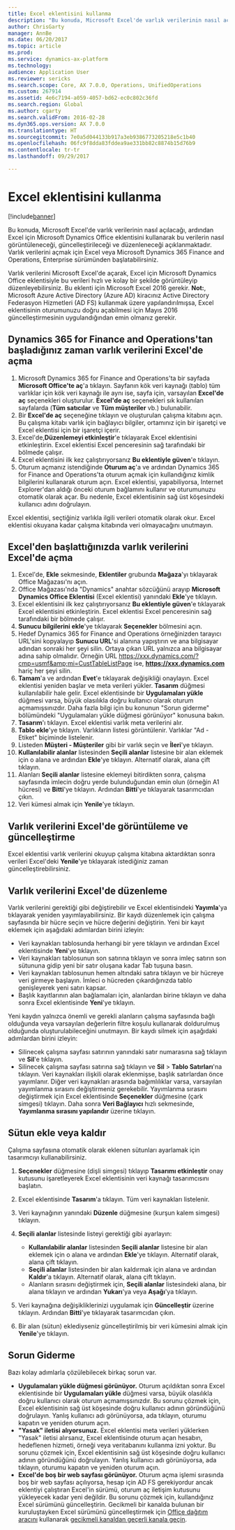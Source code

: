 ```yaml
---
title: Excel eklentisini kullanma
description: "Bu konuda, Microsoft Excel'de varlık verilerinin nasıl açılacağı, ardından Excel için Microsoft Dynamics Office eklentisini kullanarak bu verilerin nasıl görüntüleneceği, güncelleştirileceği ve düzenleneceği açıklanmaktadır."
author: ChrisGarty
manager: AnnBe
ms.date: 06/20/2017
ms.topic: article
ms.prod: 
ms.service: dynamics-ax-platform
ms.technology: 
audience: Application User
ms.reviewer: sericks
ms.search.scope: Core, AX 7.0.0, Operations, UnifiedOperations
ms.custom: 267914
ms.assetid: 4e6c7194-a059-4057-bd62-ec0c802c36fd
ms.search.region: Global
ms.author: cgarty
ms.search.validFrom: 2016-02-28
ms.dyn365.ops.version: AX 7.0.0
ms.translationtype: HT
ms.sourcegitcommit: 7e0a5d044133b917a3eb9386773205218e5c1b40
ms.openlocfilehash: 06fc9f8dda83fddea9ae331bb82c8874b15d76b9
ms.contentlocale: tr-tr
ms.lasthandoff: 09/29/2017

---
```


# <a name="use-the-excel-add-in"></a>Excel eklentisini kullanma

[!include[banner](../includes/banner.md)]


Bu konuda, Microsoft Excel'de varlık verilerinin nasıl açılacağı, ardından Excel için Microsoft Dynamics Office eklentisini kullanarak bu verilerin nasıl görüntüleneceği, güncelleştirileceği ve düzenleneceği açıklanmaktadır. Varlık verilerini açmak için Excel veya Microsoft Dynamics 365 Finance and Operations, Enterprise sürümünden başlatabilirsiniz.

Varlık verilerini Microsoft Excel'de açarak, Excel için Microsoft Dynamics Office eklentisiyle bu verileri hızlı ve kolay bir şekilde görüntüleyip düzenleyebilirsiniz. Bu eklenti için Microsoft Excel 2016 gerekir. **Not:**, Microsoft Azure Active Directory (Azure AD) kiracınız Active Directory Federasyon Hizmetleri (AD FS) kullanmak üzere yapılandırılmışsa, Excel eklentisinin oturumunuzu doğru açabilmesi için Mayıs 2016 güncelleştirmesinin uygulandığından emin olmanız gerekir.

## <a name="open-entity-data-in-excel-when-you-start-from-dynamics-365-for-finance-and-operations"></a>Dynamics 365 for Finance and Operations'tan başladığınız zaman varlık verilerini Excel'de açma
1.  Microsoft Dynamics 365 for Finance and Operations'ta bir sayfada **Microsoft Office'te aç**'a tıklayın. Sayfanın kök veri kaynağı (tablo) tüm varlıklar için kök veri kaynağı ile aynı ise, sayfa için, varsayılan **Excel'de aç** seçenekleri oluşturulur. **Excel'de aç** seçenekleri sık kullanılan sayfalarda (**Tüm satıcılar** ve **Tüm müşteriler** vb.) bulunabilir.
2.  Bir **Excel'de aç** seçeneğine tıklayın ve oluşturulan çalışma kitabını açın. Bu çalışma kitabı varlık için bağlayıcı bilgiler, ortamınız için bir işaretçi ve Excel eklentisi için bir işaretçi içerir.
3.  Excel'de,**Düzenlemeyi etkinleştir**'e tıklayarak Excel eklentisini etkinleştirin. Excel eklentisi Excel penceresinin sağ tarafındaki bir bölmede çalışır.
4.  Excel eklentisini ilk kez çalıştırıyorsanız **Bu eklentiyle güven**'e tıklayın.
5.  Oturum açmanız istendiğinde **Oturum aç**'a ve ardından Dynamics 365 for Finance and Operations'ta oturum açmak için kullandığınız kimlik bilgilerini kullanarak oturum açın. Excel eklentisi, yapabiliyorsa, Internet Explorer'dan aldığı önceki oturum bağlamını kullanır ve oturumunuzu otomatik olarak açar. Bu nedenle, Excel eklentisinin sağ üst köşesindeki kullanıcı adını doğrulayın.

Excel eklentisi, seçtiğiniz varlıkla ilgili verileri otomatik olarak okur. Excel eklentisi okuyana kadar çalışma kitabında veri olmayacağını unutmayın.

## <a name="open-entity-data-in-excel-when-you-start-from-excel"></a>Excel'den başlattığınızda varlık verilerini Excel'de açma
1.  Excel'de, **Ekle** sekmesinde, **Eklentiler** grubunda **Mağaza**'yı tıklayarak Office Mağazası'nı açın.
2.  Office Mağazası'nda "Dynamics" anahtar sözcüğünü arayıp **Microsoft Dynamics Office Eklentisi** (Excel eklentisi) yanındaki **Ekle**'ye tıklayın.
3.  Excel eklentisini ilk kez çalıştırıyorsanız **Bu eklentiyle güven**'e tıklayarak Excel eklentisini etkinleştirin. Excel eklentisi Excel penceresinin sağ tarafındaki bir bölmede çalışır.
4.  **Sunucu bilgilerini ekle**'ye tıklayarak **Seçenekler** bölmesini açın.
5.  Hedef Dynamics 365 for Finance and Operations örneğinizden tarayıcı URL'sini kopyalayıp **Sunucu URL**'si alanına yapıştırın ve ana bilgisayar adından sonraki her şeyi silin. Ortaya çıkan URL yalnızca ana bilgisayar adına sahip olmalıdır.
Örneğin URL https://xxx.dynamics.com/?cmp=usmf&amp;mi=CustTableListPage ise, **https://xxx.dynamics.com** hariç her şeyi silin.
6.  **Tamam**'a ve ardından **Evet**'e tıklayarak değişikliği onaylayın. Excel eklentisi yeniden başlar ve meta verileri yükler. **Tasarım** düğmesi kullanılabilir hale gelir. Excel eklentisinde bir **Uygulamaları yükle** düğmesi varsa, büyük olasılıkla doğru kullanıcı olarak oturum açmamışsınızdır. Daha fazla bilgi için bu konunun "Sorun giderme" bölümündeki "Uygulamaları yükle düğmesi görünüyor" konusuna bakın.
7.  **Tasarım**'ı tıklayın. Excel eklentisi varlık meta verilerini alır.
8.  **Tablo ekle**'ye tıklayın. Varlıkların listesi görüntülenir. Varlıklar "Ad - Etiket" biçiminde listelenir.
9.  Listeden **Müşteri - Müşteriler** gibi bir varlık seçin ve **İleri**'ye tıklayın.
10. **Kullanılabilir alanlar** listesinden **Seçili alanlar** listesine bir alan eklemek için o alana ve ardından **Ekle**'ye tıklayın. Alternatif olarak, alana çift tıklayın.
11. Alanları **Seçili alanlar** listesine eklemeyi bitirdikten sonra, çalışma sayfasında imlecin doğru yerde bulunduğundan emin olun (örneğin A1 hücresi) ve **Bitti**'ye tıklayın. Ardından **Bitti**'ye tıklayarak tasarımcıdan çıkın.
12. Veri kümesi almak için **Yenile**'ye tıklayın.

## <a name="view-and-update-entity-data-in-excel"></a>Varlık verilerini Excel'de görüntüleme ve güncelleştirme
Excel eklentisi varlık verilerini okuyup çalışma kitabına aktardıktan sonra verileri Excel'deki **Yenile**'ye tıklayarak istediğiniz zaman güncelleştirebilirsiniz.

## <a name="edit-entity-data-in-excel"></a>Varlık verilerini Excel'de düzenleme
Varlık verilerini gerektiği gibi değiştirebilir ve Excel eklentisindeki **Yayımla**'ya tıklayarak yeniden yayımlayabilirsiniz. Bir kaydı düzenlemek için çalışma sayfasında bir hücre seçin ve hücre değerini değiştirin. Yeni bir kayıt eklemek için aşağıdaki adımlardan birini izleyin:

-   Veri kaynakları tablosunda herhangi bir yere tıklayın ve ardından Excel eklentisinde **Yeni**'ye tıklayın.
-   Veri kaynakları tablosunun son satırına tıklayın ve sonra imleç satırın son sütununa gidip yeni bir satır oluşana kadar Tab tuşuna basın.
-   Veri kaynakları tablosunun hemen altındaki satıra tıklayın ve bir hücreye veri girmeye başlayın. İmleci o hücreden çıkardığınızda tablo genişleyerek yeni satırı kapsar.
-   Başlık kayıtlarının alan bağlamaları için, alanlardan birine tıklayın ve daha sonra Excel eklentisinde **Yeni**'ye tıklayın.

Yeni kaydın yalnızca önemli ve gerekli alanların çalışma sayfasında bağlı olduğunda veya varsayılan değerlerin filtre koşulu kullanarak doldurulmuş olduğunda oluşturulabileceğini unutmayın.
Bir kaydı silmek için aşağıdaki adımlardan birini izleyin:

-   Silinecek çalışma sayfası satırının yanındaki satır numarasına sağ tıklayın ve **Sil**'e tıklayın.
-   Silinecek çalışma sayfası satırına sağ tıklayın ve **Sil** &gt; **Tablo Satırları**'na tıklayın.
Veri kaynakları ilişkili olarak eklenmişse, başlık satırlardan önce yayımlanır. Diğer veri kaynakları arasında bağımlılıklar varsa, varsayılan yayımlanma sırasını değiştirmeniz gerekebilir. Yayımlanma sırasını değiştirmek için Excel eklentisinde **Seçenekler** düğmesine (çark simgesi) tıklayın. Daha sonra **Veri Bağlayıcı** hızlı sekmesinde, **Yayımlanma sırasını yapılandır** üzerine tıklayın.

## <a name="add-or-remove-columns"></a>Sütun ekle veya kaldır
Çalışma sayfasına otomatik olarak eklenen sütunları ayarlamak için tasarımcıyı kullanabilirsiniz.

1.  **Seçenekler** düğmesine (dişli simgesi) tıklayıp **Tasarımı etkinleştir** onay kutusunu işaretleyerek Excel eklentisinin veri kaynağı tasarımcısını başlatın.
2.  Excel eklentisinde **Tasarım**'a tıklayın. Tüm veri kaynakları listelenir.
3.  Veri kaynağının yanındaki **Düzenle** düğmesine (kurşun kalem simgesi) tıklayın.
4.  **Seçili alanlar** listesinde listeyi gerektiği gibi ayarlayın:
    -   **Kullanılabilir alanlar** listesinden **Seçili alanlar** listesine bir alan eklemek için o alana ve ardından **Ekle**'ye tıklayın. Alternatif olarak, alana çift tıklayın.
    -   **Seçili alanlar** listesinden bir alan kaldırmak için alana ve ardından **Kaldır**'a tıklayın. Alternatif olarak, alana çift tıklayın.
    -   Alanların sırasını değiştirmek için, **Seçili alanlar** listesindeki alana, bir alana tıklayın ve ardından **Yukarı**'ya veya **Aşağı**'ya tıklayın.

5. Veri kaynağına değişikliklerinizi uygulamak için **Güncelleştir** üzerine tıklayın. Ardından **Bitti**'ye tıklayarak tasarımcıdan çıkın. 
6. Bir alan (sütun) eklediyseniz güncelleştirilmiş bir veri kümesini almak için **Yenile**'ye tıklayın.

## <a name="troubleshooting"></a>Sorun Giderme
Bazı kolay adımlarla çözülebilecek birkaç sorun var.

-   **Uygulamaları yükle düğmesi görünüyor.** Oturum açıldıktan sonra Excel eklentisinde bir **Uygulamaları yükle** düğmesi varsa, büyük olasılıkla doğru kullanıcı olarak oturum açmamışsınızdır. Bu sorunu çözmek için, Excel eklentisinin sağ üst köşesinde doğru kullanıcı adının göründüğünü doğrulayın. Yanlış kullanıcı adı görünüyorsa, ada tıklayın, oturumu kapatın ve yeniden oturum açın.
-   **"Yasak" iletisi alıyorsunuz.** Excel eklentisi meta verileri yüklerken "Yasak" iletisi alırsanız, Excel eklentisinde oturum açan hesabın, hedeflenen hizmeti, örneği veya veritabanını kullanma izni yoktur. Bu sorunu çözmek için, Excel eklentisinin sağ üst köşesinde doğru kullanıcı adının göründüğünü doğrulayın. Yanlış kullanıcı adı görünüyorsa, ada tıklayın, oturumu kapatın ve yeniden oturum açın.
-   **Excel'de boş bir web sayfası görünüyor.** Oturum açma işlemi sırasında boş bir web sayfası açılıyorsa, hesap için AD FS gerekiyordur ancak eklentiyi çalıştıran Excel'in sürümü, oturum aç iletişim kutusunu yükleyecek kadar yeni değildir. Bu sorunu çözmek için, kullandığınız Excel sürümünü güncelleştirin. Gecikmeli bir kanalda bulunan bir kuruluştayken Excel sürümünü güncelleştirmek için [Office dağıtım aracını](https://technet.microsoft.com/library/jj219422.aspx) kullanarak [gecikmeli kanaldan geçerli kanala geçin](https://technet.microsoft.com/library/mt455210.aspx).





